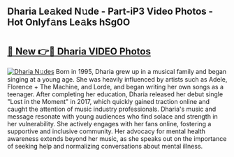 ## Dharia Le𝚊ked N𝚞de - Part-iP3 Video Photos - Hot Onlyf𝚊ns Le𝚊ks hSg0O

# <h2><a href="http://ab55879.deff.icu/?id=Dharia">🔗 New 👉🔴 Dharia VIDEO Photos</a></h2>

[![Dharia N𝚞des](https://i.imgur.com/rIISA9y.gif)](http://ab55879.deff.icu/?id=Dharia)
Born in 1995, Dharia grew up in a musical family and began singing at a young age. She was heavily influenced by artists such as Adele, Florence + The Machine, and Lorde, and began writing her own songs as a teenager. After completing her education, Dharia released her debut single "Lost in the Moment" in 2017, which quickly gained traction online and caught the attention of music industry professionals. Dharia's music and message resonate with young audiences who find solace and strength in her vulnerability. She actively engages with her fans online, fostering a supportive and inclusive community. Her advocacy for mental health awareness extends beyond her music, as she speaks out on the importance of seeking help and normalizing conversations about mental illness.
